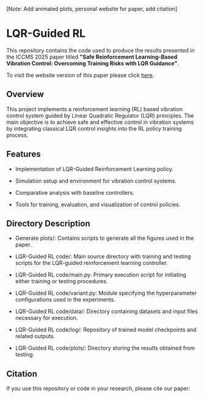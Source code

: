 [Note: Add animated plots, personal website for paper, add citation]

# LQR-Guided RL
This repository contains the code used to produce the results presented in the ICCMS 2025 paper titled **"Safe Reinforcement Learning-Based Vibration Control: Overcoming Training Risks with LQR Guidance"**.

To visit the website version of this paper please click [here](https://rohan-v-thorat.github.io/LQR-Guided-RL/). 

## Overview
This project implements a reinforcement learning (RL) based vibration control system guided by Linear Quadratic Regulator (LQR) principles. The main objective is to achieve safe and effective control in vibration systems by integrating classical LQR control insights into the RL policy training process.

## Features
* Implementation of LQR-Guided Reinforcement Learning policy.

* Simulation setup and environment for vibration control systems.

* Comparative analysis with baseline controllers.

* Tools for training, evaluation, and visualization of control policies.

## Directory Description
* Generate plots/: Contains scripts to generate all the figures used in the paper.

* LQR-Guided RL code/: Main source directory with training and testing scripts for the LQR-guided reinforcement learning controller.

* LQR-Guided RL code/main.py: Primary execution script for initiating either training or testing procedures.

* LQR-Guided RL code/variant.py: Module specifying the hyperparameter configurations used in the experiments.

* LQR-Guided RL code/data/: Directory containing datasets and input files necessary for execution.

* LQR-Guided RL code/log/: Repository of trained model checkpoints and related outputs.
 
* LQR-Guided RL code/plots/: Directory storing the results obtained from testing.


## Citation
If you use this repository or code in your research, please cite our paper:
